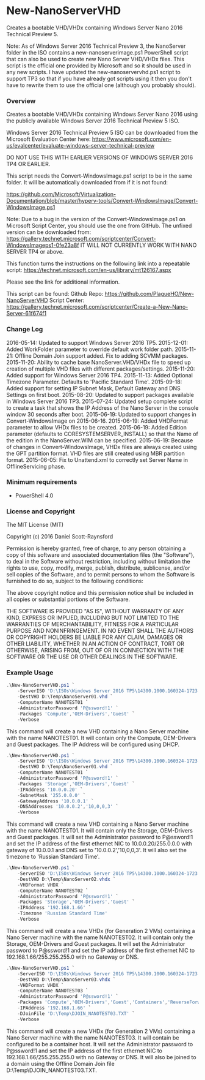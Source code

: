 # New-NanoServerVHD
Creates a bootable VHD/VHDx containing Windows Server Nano 2016 Technical Preview 5.

Note: As of Windows Server 2016 Technical Preview 3, the NanoServer folder in the ISO contains a new-nanoserverimage.ps1 PowerShell script that can also be used to create new Nano Server VHD/VHDx files. This script is the official one provided by Microsoft and so it should be used in any new scripts. I have updated the new-nanoservervhd.ps1 script to support TP3 so that if you have already got scripts using it then you don't have to rewrite them to use the official one (although you probably should).

### Overview
Creates a bootable VHD/VHDx containing Windows Server Nano 2016 using the publicly available Windows Server 2016 Technical Preview 5 ISO.

Windows Server 2016 Technical Preview 5 ISO can be downloaded from the Microsoft Evaluation Center here:
https://www.microsoft.com/en-us/evalcenter/evaluate-windows-server-technical-preview

DO NOT USE THIS WITH EARLIER VERSIONS OF WINDOWS SERVER 2016 TP4 OR EARLIER.

This script needs the Convert-WindowsImage.ps1 script to be in the same folder. It will be automatically downloaded from if it is not found:

https://github.com/Microsoft/Virtualization-Documentation/blob/master/hyperv-tools/Convert-WindowsImage/Convert-WindowsImage.ps1

Note: Due to a bug in the version of the Convert-WindowsImage.ps1 on Microsoft Script Center, you should use the one from GitHub. The unfixed version can be downloaded from:
https://gallery.technet.microsoft.com/scriptcenter/Convert-WindowsImageps1-0fe23a8f
IT WILL NOT CURRENTLY WORK WITH NANO SERVER TP4 or above.

This function turns the instructions on the following link into a repeatable script:
https://technet.microsoft.com/en-us/library/mt126167.aspx

Please see the link for additional information.

This script can be found:
Github Repo: https://github.com/PlagueHO/New-NanoServerVHD
Script Center: https://gallery.technet.microsoft.com/scriptcenter/Create-a-New-Nano-Server-61f674f1

### Change Log
2016-05-14: Updated to support Windows Server 2016 TP5.
2015-12-01: Added WorkFolder parameter to override default work folder path.
2015-11-21: Offline Domain Join support added. Fix to adding SCVMM packages.
2015-11-20: Ability to cache base NanoServer.VHD/VHDx file to speed up creation of multiple VHD files with different packages/settings.
2015-11-20: Added support for Windows Server 2016 TP4.
2015-11-13: Added Optional Timezone Parameter. Defaults to 'Pacific Standard Time'.
2015-09-18: Added support for setting IP Subnet Mask, Default Gateway and DNS Settings on first boot.
2015-08-20: Updated to support packages available in Windows Server 2016 TP3.
2015-07-24: Updated setup complete script to create a task that shows the IP Address of the Nano Server in the console window 30 seconds after boot.
2015-06-19: Updated to support changes in Convert-WindowsImage on 2015-06-16.
2015-06-19: Added VHDFormat parameter to allow VHDx files to be created.
2015-06-19: Added Edition parameter (defaults to CORESYSTEMSERVER_INSTALL) so that the Name of the edition in the NanoServer.WIM can be specified. 
2015-06-19: Because of changes in Convert-WindowsImage, VHDx files are always created using the GPT partition format. VHD files are still created using MBR partition format.
2015-06-05: Fix to Unattend.xml to correctly set Server Name in OfflineServicing phase.

### Minimum requirements

- PowerShell 4.0


### License and Copyright

The MIT License (MIT)

Copyright (c) 2016 Daniel Scott-Raynsford

Permission is hereby granted, free of charge, to any person obtaining a copy
of this software and associated documentation files (the "Software"), to deal
in the Software without restriction, including without limitation the rights
to use, copy, modify, merge, publish, distribute, sublicense, and/or sell
copies of the Software, and to permit persons to whom the Software is
furnished to do so, subject to the following conditions:

The above copyright notice and this permission notice shall be included in all
copies or substantial portions of the Software.

THE SOFTWARE IS PROVIDED "AS IS", WITHOUT WARRANTY OF ANY KIND, EXPRESS OR
IMPLIED, INCLUDING BUT NOT LIMITED TO THE WARRANTIES OF MERCHANTABILITY,
FITNESS FOR A PARTICULAR PURPOSE AND NONINFRINGEMENT. IN NO EVENT SHALL THE
AUTHORS OR COPYRIGHT HOLDERS BE LIABLE FOR ANY CLAIM, DAMAGES OR OTHER
LIABILITY, WHETHER IN AN ACTION OF CONTRACT, TORT OR OTHERWISE, ARISING FROM,
OUT OF OR IN CONNECTION WITH THE SOFTWARE OR THE USE OR OTHER DEALINGS IN THE
SOFTWARE.


### Example Usage
```powershell
.\New-NanoServerVHD.ps1 `
    -ServerISO 'D:\ISOs\Windows Server 2016 TP5\14300.1000.160324-1723.RS1_RELEASE_SVC_SERVER_OEMRET_X64FRE_EN-US.ISO' `
    -DestVHD D:\Temp\NanoServer01.vhd `
    -ComputerName NANOTEST01 `
    -AdministratorPassword 'P@ssword!1' `
    -Packages 'Compute','OEM-Drivers','Guest' `
    -Verbose
```
This command will create a new VHD containing a Nano Server machine with the name NANOTEST01. It will contain only the Compute, OEM-Drivers and Guest packages. The IP Address will be configured using DHCP.

```powershell
.\New-NanoServerVHD.ps1 `
	-ServerISO 'D:\ISOs\Windows Server 2016 TP5\14300.1000.160324-1723.RS1_RELEASE_SVC_SERVER_OEMRET_X64FRE_EN-US.ISO' `
	-DestVHD D:\Temp\NanoServer01.vhd `
	-ComputerName NANOTEST01 `
	-AdministratorPassword 'P@ssword!1' `
	-Packages 'Storage','OEM-Drivers','Guest' `
	-IPAddress '10.0.0.20' `
    -SubnetMask '255.0.0.0' `
    -GatewayAddress '10.0.0.1' `
    -DNSAddresses '10.0.0.2','10,0,0,3' `
	-Verbose
```

This command will create a new VHD containing a Nano Server machine with the name NANOTEST01. It will contain only the Storage, OEM-Drivers and Guest packages. It will set the Administrator password to P@ssword!1 and set the IP address of the first ethernet NIC to 10.0.0.20/255.0.0.0 with gateway of 10.0.0.1 and DNS set to '10.0.0.2','10,0,0,3'. It will also set the timezone to 'Russian Standard Time'.

```powershell
.\New-NanoServerVHD.ps1 `
	-ServerISO 'D:\ISOs\Windows Server 2016 TP5\14300.1000.160324-1723.RS1_RELEASE_SVC_SERVER_OEMRET_X64FRE_EN-US.ISO' `
	-DestVHD D:\Temp\NanoServer02.vhdx `
	-VHDFormat VHDX `
	-ComputerName NANOTEST02 `
	-AdministratorPassword 'P@ssword!1' `
	-Packages 'Storage','OEM-Drivers','Guest' `
	-IPAddress '192.168.1.66' `
	-Timezone 'Russian Standard Time'
	-Verbose
```

This command will create a new VHDx (for Generation 2 VMs) containing a Nano Server machine with the name NANOTEST02. It will contain only the Storage, OEM-Drivers and Guest packages. It will set the Administrator password to P@ssword!1 and set the IP address of the first ethernet NIC to 192.168.1.66/255.255.255.0 with no Gateway or DNS.

```powershell
.\New-NanoServerVHD.ps1 `
	-ServerISO 'D:\ISOs\Windows Server 2016 TP5\14300.1000.160324-1723.RS1_RELEASE_SVC_SERVER_OEMRET_X64FRE_EN-US.ISO' `
	-DestVHD D:\Temp\NanoServer03.vhdx `
	-VHDFormat VHDX `
	-ComputerName NANOTEST03 `
	-AdministratorPassword 'P@ssword!1' `
	-Packages 'Compute','OEM-Drivers','Guest','Containers','ReverseForwarders' `
	-IPAddress '192.168.1.66' `
	-DJoinFile 'D:\Temp\DJOIN_NANOTEST03.TXT' `
	-Verbose
```

This command will create a new VHDx (for Generation 2 VMs) containing a Nano Server machine with the name NANOTEST03. It will contain be configured to be a container host. It will set the Administrator password to P@ssword!1 and set the IP address of the first ethernet NIC to 192.168.1.66/255.255.255.0 with no Gateway or DNS. It will also be joined to a domain using the Offline Domain Join file D:\Temp\DJOIN_NANOTEST03.TXT.

